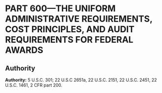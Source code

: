 # PART 600—THE UNIFORM ADMINISTRATIVE REQUIREMENTS, COST PRINCIPLES, AND AUDIT REQUIREMENTS FOR FEDERAL AWARDS


## Authority

**Authority:** 5 U.S.C. 301; 22 U.S.C 2651a, 22 U.S.C. 2151, 22 U.S.C. 2451, 22 U.S.C. 1461, 2 CFR part 200.


